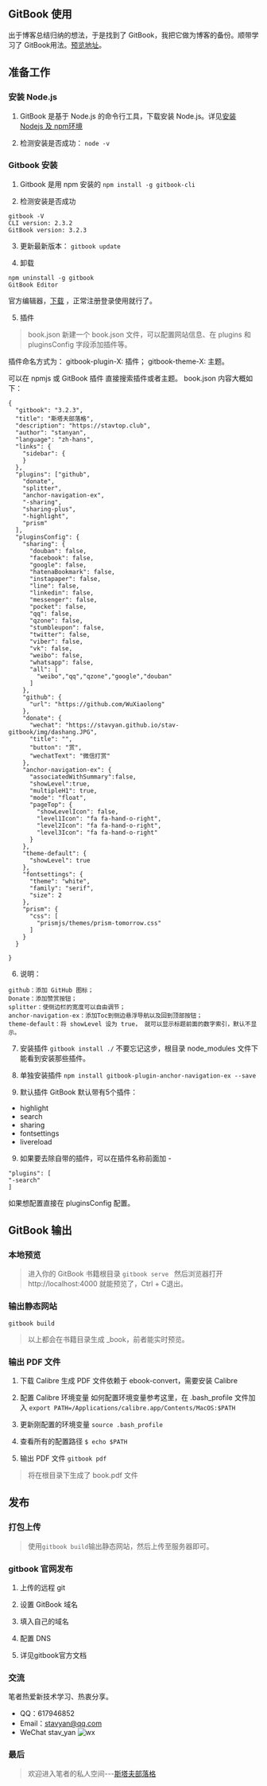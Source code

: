 ## GitBook 使用

出于博客总结归纳的想法，于是找到了 GitBook，我把它做为博客的备份。顺带学习了 GitBook用法。[预览地址](https://www.stavtop.club/stavblog)。


## 准备工作

### 安装 Node.js

1.  GitBook 是基于 Node.js 的命令行工具，下载安装 Node.js。详见[安装Nodejs 及 npm环境](https://stavtop.club/blog/NodeJS/installing-nodejs-and-npm-environment)

2. 检测安装是否成功：
`node -v`

### Gitbook 安装

1. Gitbook 是用 npm 安装的
`npm install -g gitbook-cli`

2. 检测安装是否成功
```
gitbook -V
CLI version: 2.3.2
GitBook version: 3.2.3
```

3. 更新最新版本：
`gitbook update`

4. 卸载
```
npm uninstall -g gitbook
GitBook Editor
```
官方编辑器，[下载](https://www.gitbook.com/editor) ，正常注册登录使用就行了。

5. 插件
> book.json
新建一个 book.json 文件，可以配置网站信息、在 plugins 和 pluginsConfig 字段添加插件等。

插件命名方式为：
gitbook-plugin-X: 插件；
gitbook-theme-X: 主题。

可以在 npmjs 或 GitBook 插件 直接搜索插件或者主题。
book.json 内容大概如下：

```
{
  "gitbook": "3.2.3",
  "title": "斯塔夫部落格",
  "description": "https://stavtop.club",
  "author": "stanyan",
  "language": "zh-hans",
  "links": {
    "sidebar": {
    }
  },
  "plugins": ["github",
    "donate",
    "splitter",
    "anchor-navigation-ex",
    "-sharing",
    "sharing-plus",
    "-highlight",
    "prism"
  ],
  "pluginsConfig": {
    "sharing": {
      "douban": false,
      "facebook": false,
      "google": false,
      "hatenaBookmark": false,
      "instapaper": false,
      "line": false,
      "linkedin": false,
      "messenger": false,
      "pocket": false,
      "qq": false,
      "qzone": false,
      "stumbleupon": false,
      "twitter": false,
      "viber": false,
      "vk": false,
      "weibo": false,
      "whatsapp": false,
      "all": [
        "weibo","qq","qzone","google","douban"
      ]
    },
    "github": {
      "url": "https://github.com/WuXiaolong"
    },
    "donate": {
      "wechat": "https://stavyan.github.io/stav-gitbook/img/dashang.JPG",
      "title": "",
      "button": "赏",
      "wechatText": "微信打赏"
    },
    "anchor-navigation-ex": {
      "associatedWithSummary":false,
      "showLevel":true,
      "multipleH1": true,
      "mode": "float",
      "pageTop": {
        "showLevelIcon": false,
        "level1Icon": "fa fa-hand-o-right",
        "level2Icon": "fa fa-hand-o-right",
        "level3Icon": "fa fa-hand-o-right"
      }
    },
    "theme-default": {
      "showLevel": true
    },
    "fontsettings": {
      "theme": "white",
      "family": "serif",
      "size": 2
    },
    "prism": {
      "css": [
        "prismjs/themes/prism-tomorrow.css"
      ]
    }
  }

}
```
6. 说明：
```
github：添加 GitHub 图标；
Donate：添加赞赏按钮；
splitter：使侧边栏的宽度可以自由调节；
anchor-navigation-ex：添加Toc到侧边悬浮导航以及回到顶部按钮；
theme-default：将 showLevel 设为 true， 就可以显示标题前面的数字索引，默认不显示。
```
7. 安装插件
`gitbook install ./`
不要忘记这步，根目录 node_modules 文件下能看到安装那些插件。

8. 单独安装插件
`npm install gitbook-plugin-anchor-navigation-ex --save`

9. 默认插件
GitBook 默认带有5个插件：
- highlight
- search
- sharing
- fontsettings
- livereload
9. 如果要去除自带的插件，可以在插件名称前面加 -
```
"plugins": [
"-search"
]
```
如果想配置直接在 pluginsConfig 配置。

## GitBook 输出
### 本地预览
> 进入你的 GitBook 书籍根目录
`gitbook serve `
然后浏览器打开 http://localhost:4000 就能预览了，Ctrl + C退出。

### 输出静态网站
`gitbook build`
> 以上都会在书籍目录生成 _book，前者能实时预览。

### 输出 PDF 文件
1. 下载 Calibre
生成 PDF 文件依赖于 ebook-convert，需要安装 Calibre

2. 配置 Calibre 环境变量
如何配置环境变量参考这里，在 .bash_profile 文件加入
`export PATH=/Applications/calibre.app/Contents/MacOS:$PATH`

3. 更新刚配置的环境变量
`source .bash_profile`

4. 查看所有的配置路径
`$ echo $PATH`

5. 输出 PDF 文件
`gitbook pdf`
> 将在根目录下生成了 book.pdf 文件

## 发布

### 打包上传
> 使用`gitbook build`输出静态网站，然后上传至服务器即可。

### gitbook 官网发布
1. 上传的远程 git

2. 设置 GitBook 域名

3. 填入自己的域名

4. 配置 DNS

5. 详见gitbook官方文档 

### 交流

笔者热爱新技术学习、热衷分享。

- QQ：617946852
- Email：stavyan@qq.com
- WeChat stav_yan
![wx](https://stavyan.github.io/stav-gitbook/img/wx.JPG)


### 最后
> 欢迎进入笔者的私人空间---[斯塔夫部落格](https://stavtop.club)